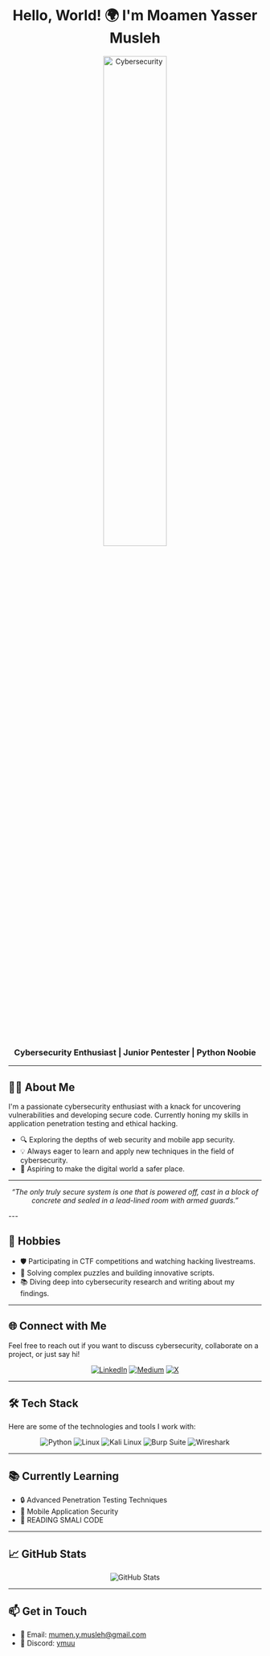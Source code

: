 <h1 align="center">Hello, World! 🌍 I'm Moamen Yasser Musleh</h1>
<p align="center">
  <img src="https://media.giphy.com/media/v1.Y2lkPTc5MGI3NjExYzlkZTE1NTg2MGRhZDE0NzJjNWM2NTE0ZDYzMGNkNjg3ZTc2ZGVjMyZjdD1n/tJWA7skCKLvmUEjMnF/giphy.gif" alt="Cybersecurity" width="50%">
</p>
<h3 align="center">Cybersecurity Enthusiast | Junior Pentester | Python Noobie </h3>

---

## 👨‍💻 About Me

I'm a passionate cybersecurity enthusiast with a knack for uncovering vulnerabilities and developing secure code. Currently honing my skills in application penetration testing and ethical hacking.

- 🔍 Exploring the depths of web security and mobile app security.
- 💡 Always eager to learn and apply new techniques in the field of cybersecurity.
- 🚀 Aspiring to make the digital world a safer place.

---

<p align="center">
    <i>“The only truly secure system is one that is powered off, cast in a block of concrete and sealed in a lead-lined room with armed guards.”</i>
</p>
---

## 📅 Hobbies

- 🛡️ Participating in CTF competitions and watching hacking livestreams.
- 🧩 Solving complex puzzles and building innovative scripts.
- 📚 Diving deep into cybersecurity research and writing about my findings.

---

## 🌐 Connect with Me

Feel free to reach out if you want to discuss cybersecurity, collaborate on a project, or just say hi!

<p align="center">
    <a href="https://www.linkedin.com/in/ymuu/"><img src="https://img.shields.io/badge/LinkedIn-%230077B5.svg?style=for-the-badge&logo=linkedin&logoColor=white" alt="LinkedIn"></a>
   <a href="https://ymuu.medium.com/"><img src="https://img.shields.io/badge/Medium-%2312100E.svg?style=for-the-badge&logo=medium&logoColor=white" alt="Medium"></a>
   <a href="https://x.com/mumen_y_musleh"><img src="https://img.shields.io/badge/X-%23000000.svg?style=for-the-badge&logo=x&logoColor=white" alt="X"></a>
</p>

---

## 🛠️ Tech Stack

Here are some of the technologies and tools I work with:

<p align="center">
    <img src="https://img.shields.io/badge/Python-3776AB?style=for-the-badge&logo=python&logoColor=white" alt="Python">
    <img src="https://img.shields.io/badge/Linux-FCC624?style=for-the-badge&logo=linux&logoColor=black" alt="Linux">
    <img src="https://img.shields.io/badge/Kali%20Linux-557C94?style=for-the-badge&logo=kalilinux&logoColor=white" alt="Kali Linux">
    <img src="https://img.shields.io/badge/Burp%20Suite-FF6F00?style=for-the-badge&logo=burp-suite&logoColor=white" alt="Burp Suite">
    <img src="https://img.shields.io/badge/Wireshark-1679A7?style=for-the-badge&logo=wireshark&logoColor=white" alt="Wireshark">
</p>

---

## 📚 Currently Learning

- 🔒 Advanced Penetration Testing Techniques
- 📱 Mobile Application Security
- 📱 READING SMALI CODE


---

## 📈 GitHub Stats

<p align="center">
    <img src="https://github-readme-stats.vercel.app/api?username=yourusername&show_icons=true&theme=dark" alt="GitHub Stats">
</p>

---


## 📫 Get in Touch

- 📧 Email: [mumen.y.musleh@gmail.com](mailto:mumen.y.musleh@gmail.com)
- 💬 Discord: [ymuu](https://discordapp.com/users/ymuu)


